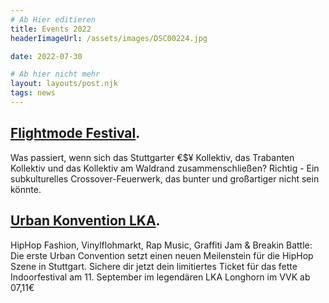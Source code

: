 ```yaml
---
# Ab Hier editieren
title: Events 2022
headerIimageUrl: /assets/images/DSC00224.jpg

date: 2022-07-30

# Ab hier nicht mehr
layout: layouts/post.njk
tags: news
---
```




## <a href=https://www.instagram.com/flightmode__festival/> Flightmode Festival</a>.

Was passiert, wenn sich das Stuttgarter €$¥ Kollektiv, das Trabanten Kollektiv und das Kollektiv am Waldrand zusammenschließen?
Richtig - Ein subkulturelles Crossover-Feuerwerk, das bunter und großartiger nicht sein könnte.

 
 ## <a href=https://www.instagram.com/0711ucon/> Urban Konvention LKA</a>.


HipHop Fashion, Vinylflohmarkt, Rap Music, Graffiti Jam & Breakin Battle:
Die erste Urban Convention setzt einen neuen Meilenstein für die HipHop Szene in Stuttgart. 
Sichere dir jetzt dein limitiertes Ticket für das fette Indoorfestival am 11. September im legendären LKA Longhorn im VVK ab 07,11€